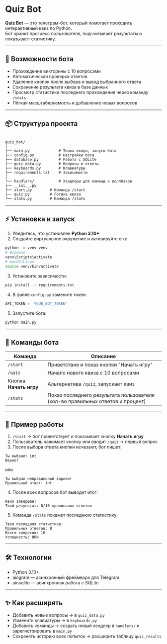 # Quiz Bot

**Quiz Bot** — это телеграм-бот, который помогает проходить интерактивный квиз по Python.  
Бот хранит прогресс пользователя, подсчитывает результаты и показывает статистику.

---

## 🚀 Возможности бота

- Прохождение викторины с 10 вопросами  
- Автоматическая проверка ответов  
- Удаление кнопок после выбора и вывод выбранного ответа  
- Сохранение результата квиза в базе данных  
- Просмотр статистики последнего прохождения через команду `/stats`  
- Лёгкая масштабируемость и добавление новых вопросов  

---

## 📦 Структура проекта

```

quiz_bot/
│
├── main.py             # Точка входа, запуск бота
├── config.py           # Настройки бота
├── database.py         # Работа с SQLite
├── quiz_data.py        # Вопросы и ответы
├── keyboards.py        # Клавиатуры
├── requirements.txt    # Зависимости
│
└── handlers/           # Хэндлеры для команд и коллбэков
├── __ini__.py
├── start.py        # Команда /start
├── quiz.py         # Логика квиза
└── stats.py        # Команда /stats

```

---

## ⚡ Установка и запуск

1. Убедитесь, что установлен **Python 3.10+**  
2. Создайте виртуальное окружение и активируйте его:

```bash
python -m venv venv
# Windows
venv\Scripts\activate
# macOS/Linux
source venv/bin/activate
````

3. Установите зависимости:

```bash
pip install -r requirements.txt
```

4. В файле `config.py` замените токен:

```python
API_TOKEN = 'YOUR_BOT_TOKEN'
```

5. Запустите бота:

```bash
python main.py
```

---

## 💬 Команды бота

| Команда                | Описание                                                                       |
| ---------------------- | ------------------------------------------------------------------------------ |
| `/start`               | Приветствие и показ кнопки "Начать игру"                                       |
| `/quiz`                | Начало нового квиза с 10 вопросами                                             |
| Кнопка **Начать игру** | Альтернатива `/quiz`, запускает квиз                                           |
| `/stats`               | Показ последнего результата пользователя (кол-во правильных ответов и процент) |

---

## 📝 Пример работы

1. `/start` → бот приветствует и показывает кнопку **Начать игру**
2. Пользователь нажимает кнопку или вводит `/quiz` → первый вопрос
3. После выбора ответа кнопки исчезают, бот пишет:

```
Ты выбрал: int
Верно!
```

или

```
Ты выбрал неправильный вариант
Правильный ответ: int
```

4. После всех вопросов бот выводит итог:

```
Квиз завершён!
Твой результат: 8/10 правильных ответов
```

5. Команда `/stats` покажет последнюю статистику:

```
Твоя последняя статистика:
Правильных ответов: 8
Всего вопросов: 10
Успешность: 80%
```

---

## 🛠 Технологии

* Python 3.10+
* aiogram — асинхронный фреймворк для Telegram
* aiosqlite — асинхронная работа с SQLite

---

## ✨ Как расширять

* Добавить новые вопросы → в `quiz_data.py`
* Изменить клавиатуры → в `keyboards.py`
* Добавить команды → создать новый хэндлер в `handlers/` и зарегистрировать в `main.py`
* Сохранять историю всех попыток → расширить таблицу `quiz_results`
